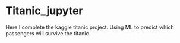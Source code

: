 # Titanic_jupyter
Here I complete the kaggle titanic project. Using ML to predict which passengers will survive the titanic.
